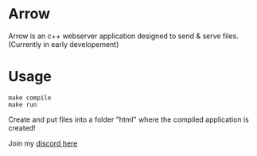 # Arrow
Arrow is an c++ webserver application designed to send & serve files. (Currently in early developement)

# Usage 
```shell
make compile
make run
```
Create and put files into a folder "html" where the compiled application is created!

Join my [discord here](https://discord.gg/ypTKwQU)
